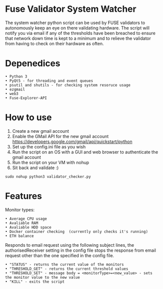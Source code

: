 # Fuse Validator System Watcher
The system watcher python script can be used by FUSE validators to autonomously keep an eye on there validating hardware. 
The script will notify you via email if any of the thresholds have been breached to ensure that network down time is kept to
a minimum and to relieve the validator from having to check on their hardware as often.

# Depenedices
```
• Python 3
• PyQt5 - for threading and event queues
• psutil and shutils - for checking system resoruce usage
• ezgmail
• web3
• Fuse-Explorer-API
```

# How to use
1. Create a new gmail account
2. Enable the GMail API for the new gmail account https://developers.google.com/gmail/api/quickstart/python
3. Set up the config.ini file as you wish
4. Run the script on an OS with a GUI and web browser to authenticate the gmail account
5. Run the script on your VM with nohup
6. Sit back and validate :)
```
sudo nohup python3 validator_checker.py
```

# Features
Monitor types:
```
• Average CPU usage
• Avaliable RAM
• Avaliable HDD space
• Docker container checking  (currently only checks it's running)
• ETH balance
```

Responds to email request using the following subject lines, the authorisedReceiver setting in the config file stops the response
from email request other than the one specified in the config file.
```
• "STATUS" - returns the current value of the monitors
• "THRESHOLD_GET" - returns the current threshold values
• "THRESHOLD_SET" - message body = <monitorType>=<new_value> - sets the monitor value to the new value
• "KILL" - exits the script
```

